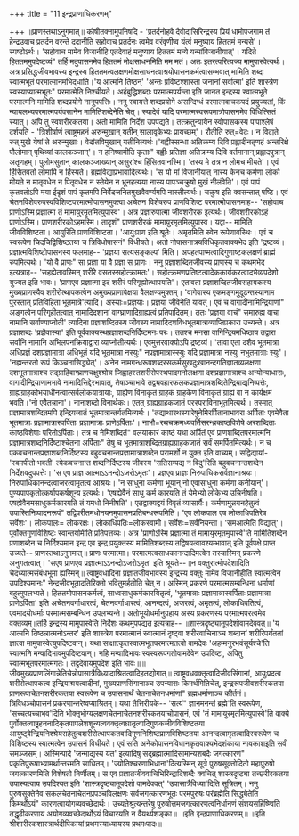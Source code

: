 +++
title = "11 इन्द्रप्राणाधिकरणम्"

+++
॥प्राणस्तथाऽनुगमात्॥ कौषीतक्नामुपनिषदि - 'प्रतर्दनोहवै दैवोदासिरिन्द्रस्य प्रियं धामोपजगाम तं हेन्द्रउवाच प्रतर्दन वरन्ते ददानीति सहोवाच प्रतर्दनः त्वमेव वरंवृणीष्व यंत्वं मनुष्याय हिततमं मन्यसे'। स्पष्टोऽर्थः। 'सहोवाच मामेव विजानीहि एतदेवाहं मनुष्याय हिततमं मन्ये यन्मांविजानीयात्'। यदिते हिततममुपदेष्टव्यं" तर्हि मदुपासनमेव हिततमं मोक्षसाधनमिति मम मतं। अतः इतरत्परित्यज्य मामुपास्वेत्यर्थः। अत्र प्रसिद्धजीवभावस्य इन्द्रस्य हिततमत्वलक्षणमोक्षसाधनत्वाश्रयोपासनकर्मत्वासम्भवात् मामिति शब्दः स्वात्मभूतं परमात्मानमभिदधाति।'य आत्मनि तिष्ठन्' 'अन्तः प्रविष्टश्शास्ता जनानां सर्वात्मा' इति शास्त्रेण स्वस्याप्यात्मभूतः" परमात्मेति निश्चीयते। अहंबुद्धिशब्दाः परमात्मपर्यन्ता इति जानत इन्द्रस्य स्वात्मभूते परमात्मनि मामिति शब्दप्रयोगे नानुपपत्तिः। ननु स्वायत्ते शब्दप्रयोगे असन्दिग्धं परमात्मवाचकपदं प्रयुज्यतां, किं न्यायलभ्यपरमात्मपर्यवसानेन मामितिशब्देनेति चेत्। स्यादेवं यादि परमात्मस्वरूपमात्रोपासनमेव विधित्सितं स्यात्। अपि तु स्वशरीरकतया। अतो मामिति निर्देश उपपद्यते। तत्क्रतुन्यायेन स्वोपासकस्य पापाश्लेषं दर्शयति - 'त्रिशीर्षाणं त्वाष्ट्रमहनं अरुन्मुखान् यतीन् सालावृकेभ्यः प्रायच्छम्'। रौतीति रुत्=वेदः। न विद्यते रुत् मुखे येषां ते अरुन्मुखाः। वेदांतविमुखान् यतीनित्यर्थः।'बह्वीस्सन्धा अतिक्रम्य दिवि प्रह्लादीनतृणहं अन्तरिक्षे पौलोमान् पृथिव्यां कालकञ्जान्'। न हनिष्यामीति कृताः" बह्वीः प्रतिज्ञा अतिक्रम्य दिवि वर्तमानान् प्रह्लादपुत्रान् अतृणहम्। पुलोमसुतान् कालकञ्जाख्यान् असुरांश्च हिंसितवानस्मि। 'तस्य मे तत्र न लोमच मीयते'। एवं हिंसितवतो लोमापि न हिंस्यते। ब्रह्मविद्याप्रभावादित्यर्थः। 'स यो मां विजानीयात् नास्य केनच कर्मणा लोको मीयते न मातृवधेन न पितृवधेन न स्तेयेन न भ्रूनहत्यया नास्य पापञ्चक्रुषो मुखं नीलंवेति'। एवं पापं कृतवतोऽपि मया ईदृशं पापं कृतमपि निर्वेदजनितमुखवैवर्ण्यमपि नास्तीत्यर्थः। चक्रुष इति क्वसन्तात् षष्टि। एवं चेतनविशेषरुपस्वविशिष्टपरमात्मोपासनमुक्त्वा अचेतन विशेषरुप प्राणविशिष्ट परमात्मोपासनमाह-- 'सहोवाच प्राणोऽस्मि प्रज्ञात्मा तं मामायुरमृतमित्युपास्व'। अत्र प्रज्ञारुपात्मा जीवशरीरक इत्यर्थः। जीवशरीरकोऽहं प्राणोऽस्मि। प्राणशरीरकोऽहमस्मि। तादृशं" प्राणशरीरकं मामायुरमृतमित्युपास्व। यद्वा-- मामिति जीवविशिष्टता। आयुरिति प्राणविशिष्टता। 'आयुःप्राण इति श्रूतेः। अमृतमिति स्वेन रूपेणावस्थिः। एवं च स्वरूपेण चिदचिद्विशिष्टतया च त्रिविधोपासनं" विधीयते। अतो नोपासनात्रयविधिकृतवाक्यभेद इति 'द्रष्टव्यं। प्रज्ञात्मविशिष्टोपासनस्य फलमाह-- 'प्रज्ञया सत्यसङ्कल्प' मिति। अपहतपाप्मत्वादिगुणाष्टकलक्षणं ब्राह्मं रुपमित्यर्थः। 'यो वै प्राणः" सा प्रज्ञा या वै प्रज्ञा स प्राणः। ननु प्रज्ञाशब्दितजीवस्य प्राणस्य च कथमभेद इत्यत्राह-- 'सहह्येतावस्मिन् शरीरे वसतस्सहोत्क्रामतः'। सहोत्क्रमणप्रतिष्टत्वादेककार्यकरत्वादभेव्यपदेशो युज्यत इति भावः। 'प्राणएव प्रज्ञात्मा इदं शरीरं परिगृह्योत्थापयति'। एतावता प्रज्ञाशब्दितजीवसहायकस्य मुख्यप्राणस्यैव शरीरोत्थापकत्वेन अमुख्यप्राणापेक्षया वैलक्षण्यमुक्तम्। 'वागेवास्य एकमङ्गमुदूढन्तस्यानाम पुरस्तात् प्रतिविहिता भूतमात्रे'त्यादि। अस्याः=प्रज्ञयाः। प्रज्ञया जीवेनेति यावत्। एवं च वागादीनामिन्द्रियाणां" अङ्गत्वेन परिगृहीतत्वात् नामादिदशानां वाग्घ्राणादिग्राह्यत्वं प्रतिपादितम्। ततः 'प्रज्ञया वाचं" समारुह्य वाचा नामानि सर्वाण्याप्नोती' त्यादिना प्रज्ञाशब्दितस्य जीवस्य नामादिदशविधभूतमात्राव्याप्तिप्रकारा उच्यन्ते। अत्र प्रज्ञाशब्दः 'प्रज्ञैवास्या' इति पूर्ववाक्यस्थप्रज्ञाशब्दनिर्दिष्टमनः परः। ततश्च मनसा वागिन्द्रियमधिष्ठाय तद्वारा सर्वानि नामानि अभिलपनक्रियाद्वारा व्याप्नोतीत्यर्थः। एवमुत्तरवाक्योऽपि द्रष्टव्यं। 'तावा एता दशैव भूतमात्रा अधिप्रज्ञं दशप्रज्ञामात्रा अधिभूतं यदि भूतमात्रा नस्युः" नप्रज्ञामात्रास्स्युः यदि प्रज्ञामात्रा नस्युः नभुतमात्राः स्युः'। 'नह्यन्तरतो रूपं किञ्चनासिद्ध्येत्'। अनेन नामगन्धरूपशब्दरसकर्मसुखदुःखानन्दगतिज्ञातव्यलक्षणा दशभूतमात्राश्च तद्ग्राहिवाग्घ्राणचक्षुश्श्रोत्र जिह्वाहस्तशरीरोपस्थपादमनोलक्षणा दशप्रज्ञामात्राश्च अन्योन्याधाराः, वागादीन्द्रियाणामभावे नामादिसिद्देरभावात्, तेषाञ्चाभावे तद्व्यवहारफलकप्रज्ञामात्रशब्दितेन्द्रियाद्यनिष्पत्तेः, ग्राह्यग्राहकोभयाधीनत्वात्सर्वलोकयात्रायाः, ग्राह्येण विनाकृतं ग्राहकं ग्राहकेण विनाकृतं ग्राह्यं वा न कार्यक्षमं भवति।'नो एवैतन्नाना'। नानाशब्दो विनार्थकः। एतत् ग्राह्यग्राहकजातं परस्पराविनाभूतमित्यर्थः। तस्मात् प्रज्ञामात्रशब्दितमपि इन्द्रियजातं भूतमात्रान्तर्गतमित्यर्थः। 'तद्याथारथस्यारेषुनेमिरर्पितानाभावरा अर्पिताः एवमेवैता भूतमात्राः प्रज्ञामात्रास्वर्पिताः प्रज्ञामात्राः प्राणेऽर्पिताः'। नाभौ=रथचक्रमध्यवर्तिसरन्ध्रकाष्ठविशेषे अरशब्दिताः काष्ठविशेषाः परितोऽर्पिताः। तत्र च नेमिशब्दितं" वलयाकारं काष्ठं यथा अर्पितं एवं प्राणशब्दितपरमात्मनि प्रज्ञामात्रशब्दनिर्दिष्टाश्चेतना अर्पिताः" तेषु च भूतमात्राशब्दितग्राह्यग्राहकजातं सर्वं समर्पितमित्यर्थः। न च एकवचनान्तप्रज्ञाशब्दनिर्दिष्टस्य बहुवचनान्तप्रज्ञामात्राशब्देन परामर्शो न युक्त इति वाच्यम्। सद्विद्यायां-'स्वमपीतो भवती' त्येकवचनान्त शब्दनिर्दिष्टस्य जीवस्य 'सतिसम्पद्य न विदु'रिति बहुवचनान्तशब्देन निर्देशवदुपपत्तेः। 'स एष प्राज्ञ आत्माऽऽनन्दोऽजरोऽमृतः'। प्रज्ञएव प्राज्ञः निरुपाधिकसर्वज्ञानाश्रयः। निरुपाधिकानन्दत्वाजरत्वामृतत्व आश्रयः। 'न साधुना कर्मणा भूयान् नो एवासाधुना कर्मणा कनीयान्'। पुण्यपापकृतोत्कर्षापकर्षशून्य इत्यर्थः। 'एषह्येवैनं साधु कर्म कारयति तं येमेभ्यो लोकेभ्य उन्निनीषति। एषह्येवैनमसाधुकर्मकारयति तं यमधो निनीषति'। एतद्वाक्यद्वयं विवृतं व्यासार्यैः। कर्मणामुन्नयनहेतुत्वं उपास्तिनिष्पादनरूपं" तद्विपरीतमधोनयनमुपासनप्रतिबन्धरूपमिति। 'एष लोकपाल एष लोकाधिपतिरेष सर्वेशः'। लोकपालः= लोकरक्षः। लोकाधिपतिः=लोकस्वामी। सर्वेशः=सर्वनियन्ता। 'समआत्मेति विद्यात्'। पूर्वोक्तगुणविशिष्टः स्वान्तर्यामीति प्रतिपत्तव्यः। अत्र 'प्राणोऽस्मि प्रज्ञात्मा तं मामायुरमृतमुपास्वे'ति मामितिशब्देन प्रणाशब्देन च निर्दिश्यमान इन्द्र एव इन्द्र प्रयुक्तस्य मामितिशब्दस्य तद्विषयत्वावश्यम्भावात् इति पूर्वपक्षे प्राप्त उच्यते-- प्राणस्तथाऽनुगमात्॥ प्राणः परमात्मा। परमात्मत्वसाधकानन्दादिमत्वेन तस्यास्मिन् प्रकरणे अनुगतत्वात्। 'सएष प्राणएव प्रज्ञात्माऽऽनन्दोऽजरोऽमृत' इति श्रूयते--॥न वक्तुरात्मोपदेशादिति चेदध्यात्मसंबंधभूमा ह्यस्मिन्॥ त्वाष्ट्रवधादिना प्रज्ञातजीवभावस्य इन्द्रस्य वक्तुः मामेव विजानीहीति स्वात्मत्वेन उपदिश्यमानः" नेन्द्रजीवभूतादतिरिक्तो भवितुमर्हतीति चेत् न। अस्मिन् प्रकरणे परमात्मसम्बन्धिनां धर्माणां बहुत्मुपलभ्यते। हिततमोपासनकर्मत्वं, साध्वसाधुकर्मकारयितृत्वं, 'भूतमात्राः प्रज्ञामात्रास्वर्पिताः प्रज्ञामात्रा प्राणेऽर्पिता' इति अचेतनवर्गाधारत्वं, चेतनवर्गाधारत्वं, आनन्दत्वं, अजरत्वं, अमृतत्वं, लोकाधिपतित्वं, एवमादयोधर्माः परमात्मसम्बन्धिन उपलभ्यन्ते। अतोभूयोधर्मानुग्रहाय अस्य प्रकरणस्य परमात्मपरत्वमेव वक्तव्यम्॥तर्हि इन्द्रस्य मामुपास्वेति निर्देशः कथमुपपद्यत इत्यत्राह-- ॥शास्त्रदृष्ट्यातूपदेशोवामदेववत्॥ 'य आत्मनि तिष्ठन्नात्मनोऽन्तर' इति शास्त्रेण परमात्मानं स्वात्मानं दृष्ट्वा शरीरवाचिनाञ्च शब्दानां शरीरिपर्यंततां ज्ञात्वा मामुपास्वेत्युपदिष्टवान्। यथा साक्षात्कृतस्वात्मभूतपरमात्मतत्वो वामदेवः 'अहम्मनुरभवंसूर्यश्चे'ति स्वात्मनि मन्वादिभावमुपदिष्टवान्। नहि मन्वादिभावः स्वस्वरूपगतोवामदेवेन उपदिष्टः, अपितु स्वात्मभूतपरमात्मगतः। तद्वदेवायमुपदेश इति भावः॥॥जीवमुख्यप्राणलिंगान्नेतिचेन्नोपासात्रैविध्यादाश्रितत्वादिहतद्योगात्॥ त्वाष्ट्रवधवक्तृत्वादिजीवसिंगानां, आयुःप्रदत्व शरीरोत्थापकत्व इन्द्रियाश्रयत्वादीनां, मुख्यप्राणसिंगानाञ्च उपन्यासः किमर्थमितिचेत्, इन्द्ररूपजीवशरीरकतया प्राणरूपाचेतनशरीरकतया स्वरूपेण च उपासनार्थं चेतनाचेतनधर्माणां" ब्रह्मधर्माणाञ्च कीर्तनं। त्रिविधञ्चोपासनं प्रकरणान्तरेष्वप्याश्रितम्। यथा तैत्तिरीयके-- 'सत्यं" ज्ञानमनन्तं ब्रह्मे'ति स्वरूपेण, 'सच्चत्यच्चाभव'दिति भोक्तृभोग्यलक्षणचेतनाचेतनशरीरकतयाचोपासनं, एवं 'तं मामायुरमृतमित्युपास्वे'ति वाक्ये पुर्वोक्तत्वाष्ट्रहननादिकृतपापलेशशून्यत्ववक्तृत्वघ्रातृत्वादिगुणकजीवविशिष्टतया आयुष्ट्वेन्द्रियनिश्श्रेयसहेतुत्वशरीरोत्थापकतवादिगुणनिशिष्टप्राणविशिष्टतया आनन्दत्वामृतत्वादिस्वरूपेण च विशिष्टस्य स्वात्मत्वेन उपासनं विधीयते। एवं सति अनेकोपासनविधानकृतवाक्यभेदशंकाया नावकाशइति सर्वं समञ्जसम्। अस्मिन्पादे 'जन्माद्यस्य यत' इत्यादिषु सद्ब्रह्मात्मादिसामान्यशबदैः जगत्कारणं" प्रकृतिपुरूषाभ्यामर्थान्तरमति साधितम्। 'ज्योतिश्चरणाभिधाना'दित्यस्मिन् सूत्रे पुरुषसूक्तोदितो महापुरुषो जगत्कारणमिति विशेषतो निर्णीतम्। स एव प्रज्ञातजीववाचिभिरिन्द्रादिशब्दैः क्वचित् शास्त्रदृष्ट्या तच्छरीरकतया उपास्यत्वाय उपदिश्यत इति 'शास्त्रदृष्ठ्यातूपदेशो वामदेववत्' 'उपासात्रैविध्या'दिति सूत्रितम्। ननु पुरुषसूक्तेनैव सकलचेतनाचेतनप्रपञ्चविलक्षणः सर्वजगत्कारणभूतः परमपुरुषः परंब्रह्मेति सिद्ध्येतेति किमर्थोऽयं" कारणत्वायोगव्यवच्छेदार्थः। उच्यतेश्रुत्यन्तरेषु पुरुषोत्तमजगत्कारणत्वनिर्धानणं संशयसहिष्ण्विति तद्धृढीकरणाय अयोगव्यवच्छेदार्थोऽयं विचारयति न वैयर्थ्यशङ्का॥ ॥इति इन्द्रप्राणाधिकरणम्॥ ॥इति श्रीशारीरकशास्त्रार्थदीपिकायां प्रथमस्याध्यायस्य प्रथमःपादः॥